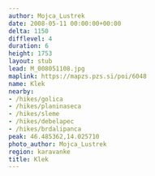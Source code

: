 ```yaml
---
author: Mojca_Lustrek
date: 2008-05-11 00:00:00+00:00
delta: 1150
difflevel: 4
duration: 6
height: 1753
layout: stub
lead: M_008051108.jpg
maplink: https://mapzs.pzs.si/poi/6048
name: Klek
nearby:
- /hikes/golica
- /hikes/planinaseca
- /hikes/sleme
- /hikes/debelapec
- /hikes/brdalipanca
peak: 46.485362,14.025710
photo_author: Mojca_Lustrek
region: karavanke
title: Klek
---
```

